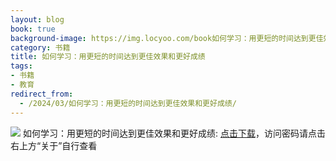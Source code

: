 ```yaml
---
layout: blog
book: true
background-image: https://img.locyoo.com/book如何学习：用更短的时间达到更佳效果和更好成绩.jpg
category: 书籍
title: 如何学习：用更短的时间达到更佳效果和更好成绩
tags:
- 书籍
- 教育
redirect_from:
  - /2024/03/如何学习：用更短的时间达到更佳效果和更好成绩/
---
```

![](https://img.locyoo.com/book如何学习：用更短的时间达到更佳效果和更好成绩.jpg)
如何学习：用更短的时间达到更佳效果和更好成绩: <a name = "ref1" href="https://url18.ctfile.com/f/50983618-1049275567-3ce073?p=3619">点击下载</a>，访问密码请点击右上方“关于”自行查看